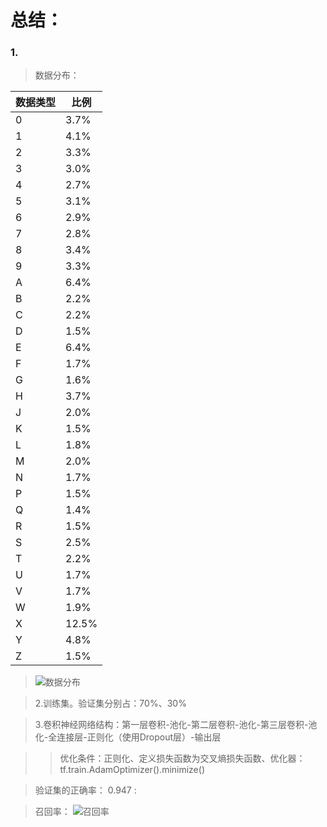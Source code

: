 # 总结：
### 1.
> 数据分布：

|数据类型|比例|
|-|-|
|0|3.7%|
|1|4.1%|
|2|3.3%|
|3|3.0%|
|4|2.7%|
|5|3.1%|
|6|2.9%|
|7|2.8%|
|8|3.4%|
|9|3.3%|
|A|6.4%|
|B|2.2%|
|C|2.2%|
|D|1.5%|
|E|6.4%|
|F|1.7%|
|G|1.6%|
|H|3.7%|
|J|2.0%|
|K|1.5%|
|L|1.8%|
|M|2.0%|
|N|1.7%|
|P|1.5%|
|Q|1.4%|
|R|1.5%|
|S|2.5%|
|T|2.2%|
|U|1.7%|
|V|1.7%|
|W|1.9%|
|X|12.5%|
|Y|4.8%|
|Z|1.5%|

> ![数据分布](https://github.com/m-L-0/17b-liulinwei-2015/blob/master/Vehicle_License_Plate_Recognition/image/2017-12-08%2019-33-27%E5%B1%8F%E5%B9%95%E6%88%AA%E5%9B%BE.png)

> 2.训练集。验证集分别占：70%、30%

> 3.卷积神经网络结构：第一层卷积-池化-第二层卷积-池化-第三层卷积-池化-全连接层-正则化（使用Dropout层）-输出层

>> 优化条件：正则化、定义损失函数为交叉熵损失函数、优化器：tf.train.AdamOptimizer().minimize()

> 验证集的正确率： 0.947 : 

> 召回率：
> ![召回率](https://github.com/m-L-0/17b-liulinwei-2015/blob/master/Vehicle_License_Plate_Recognition/image/2017-12-08%2020-14-16%E5%B1%8F%E5%B9%95%E6%88%AA%E5%9B%BE.png)
